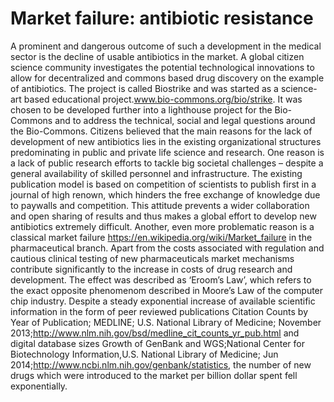 # Market failure: antibiotic resistance
A prominent and dangerous outcome of such a development in the medical sector is the decline of usable antibiotics in the market. A global citizen science community investigates the potential technological innovations to allow for decentralized and commons based drug discovery on the example of antibiotics. The project is called Biostrike and was started as a science-art based educational project.www.bio-commons.org/bio/strike. It was chosen to be developed further into a lighthouse project for the Bio-Commons and to address the technical, social and legal questions around the Bio-Commons. Citizens believed that the main reasons for the lack of development of new antibiotics lies in the existing organizational structures predominating in public and private life science and research. One reason is a lack of public research efforts to tackle big societal challenges – despite a general availability of skilled personnel and infrastructure. The existing publication model is based on competition of scientists to publish first in a journal of high renown, which hinders the free exchange of knowledge due to paywalls and competition. This attitude prevents a wider collaboration and open sharing of results and thus makes a global effort to develop new antibiotics extremely difficult. 
Another, even more problematic reason is a classical market failure https://en.wikipedia.org/wiki/Market_failure  in the pharmaceutical branch. Apart from the costs associated with regulation and cautious clinical testing of new pharmaceuticals market mechanisms contribute significantly to the increase in costs of drug research and development. The effect was described as ‘Eroom’s Law’, which refers to the exact opposite phenomenom described in Moore’s Law of the computer chip industry. Despite a steady exponential increase of available scientific information in the form of peer reviewed publications Citation Counts by Year of Publication; MEDLINE; U.S. National Library of Medicine; November 2013;http://www.nlm.nih.gov/bsd/medline_cit_counts_yr_pub.html and digital database sizes Growth of GenBank and WGS;National Center for Biotechnology Information,U.S. National Library of Medicine; Jun 2014;http://www.ncbi.nlm.nih.gov/genbank/statistics, the number of new drugs which were introduced to the market per billion dollar spent fell exponentially.

